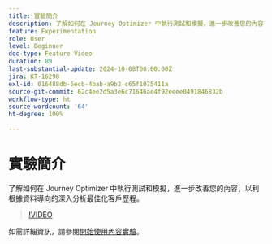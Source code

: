 ```yaml
---
title: 實驗簡介
description: 了解如何在 Journey Optimizer 中執行測試和模擬，進一步改善您的內容，以利根據資料導向的深入分析最佳化客戶歷程。
feature: Experimentation
role: User
level: Beginner
doc-type: Feature Video
duration: 89
last-substantial-update: 2024-10-08T00:00:00Z
jira: KT-16298
exl-id: 016488db-6ecb-4bab-a9b2-c65f1075411a
source-git-commit: 62c4ee2d5a3e6c71646ae4f92eeee0491846832b
workflow-type: ht
source-wordcount: '64'
ht-degree: 100%

---
```


# 實驗簡介

了解如何在 Journey Optimizer 中執行測試和模擬，進一步改善您的內容，以利根據資料導向的深入分析最佳化客戶歷程。

>[!VIDEO](https://video.tv.adobe.com/v/3434963/?learn=on)

如需詳細資訊，請參閱[開始使用內容實驗](https://experienceleague.adobe.com/zh-hant/docs/journey-optimizer/using/content-management/content-experiment/get-started-experiment)。
